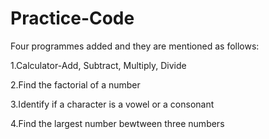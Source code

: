 # Practice-Code

Four programmes added and they are mentioned as follows:

1.Calculator-Add, Subtract, Multiply, Divide

2.Find the factorial of a number

3.Identify if a character is a vowel or a consonant

4.Find the largest number bewtween three numbers
